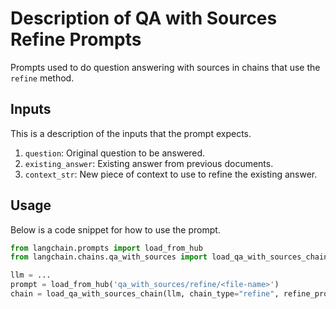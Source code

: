 # Description of QA with Sources Refine Prompts

Prompts used to do question answering with sources in chains that use the `refine` method.

## Inputs

This is a description of the inputs that the prompt expects.

1. `question`: Original question to be answered.
2. `existing_answer`: Existing answer from previous documents.
3. `context_str`: New piece of context to use to refine the existing answer.


## Usage

Below is a code snippet for how to use the prompt.

```python
from langchain.prompts import load_from_hub
from langchain.chains.qa_with_sources import load_qa_with_sources_chain

llm = ...
prompt = load_from_hub('qa_with_sources/refine/<file-name>')
chain = load_qa_with_sources_chain(llm, chain_type="refine", refine_prompt=prompt)
```


